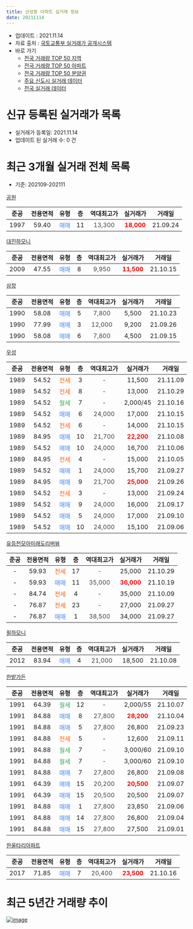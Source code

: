 ```yaml
---
title: 산성동 아파트 실거래 정보
date: 20211114
---
```


* 업데이트 : 2021.11.14
* 자료 출처 : [국토교통부 실거래가 공개시스템](http://rt.molit.go.kr)
* 바로 가기
    * [전국 거래량 TOP 50 지역](https://apt-info.github.io/apt-trade-info/tr)
    * [전국 거래량 TOP 50 아파트](https://apt-info.github.io/apt-trade-info/ta)
    * [전국 거래량 TOP 50 분양권](https://apt-info.github.io/apt-trade-info/tb)
    * [주요 신도시 실거래 데이터](https://apt-info.github.io/apt-trade-info/newtown)
    * [전국 실거래 데이터](https://apt-info.github.io/apt-trade-info/all)



<script async src="https://pagead2.googlesyndication.com/pagead/js/adsbygoogle.js"></script>
<!-- 기본광고 -->
<ins class="adsbygoogle"
     style="display:block"
     data-ad-client="ca-pub-1142216861245946"
     data-ad-slot="4805727019"
     data-ad-format="auto"
     data-full-width-responsive="true"></ins>
<script>
     (adsbygoogle = window.adsbygoogle || []).push({});
</script>


# 신규 등록된 실거래가 목록

* 실거래가 등록일: 2021.11.14
* 업데이트 된 실거래 수: 0 건




<script async src="https://pagead2.googlesyndication.com/pagead/js/adsbygoogle.js"></script>
<!-- 기본광고 -->
<ins class="adsbygoogle"
     style="display:block"
     data-ad-client="ca-pub-1142216861245946"
     data-ad-slot="4805727019"
     data-ad-format="auto"
     data-full-width-responsive="true"></ins>
<script>
     (adsbygoogle = window.adsbygoogle || []).push({});
</script>


# 최근 3개월 실거래 전체 목록
* 기준: 202109-202111


[공원](https://search.naver.com/search.naver?query=%EA%B3%B5%EC%9B%90)

|준공|전용면적|유형|층|역대최고가|실거래가|거래일|
|:---:|:---:|:---:|:---:|:---:|:---:|:---:|
|1997|59.40|<span style="color:#4285F3">매매</span>|11|<span style="color:#444444">13,300</span>|<b><span style="color:#FF0000">18,000</span></b>|21.09.24|

[대진하모니](https://search.naver.com/search.naver?query=%EB%8C%80%EC%A7%84%ED%95%98%EB%AA%A8%EB%8B%88)

|준공|전용면적|유형|층|역대최고가|실거래가|거래일|
|:---:|:---:|:---:|:---:|:---:|:---:|:---:|
|2009|47.55|<span style="color:#4285F3">매매</span>|8|<span style="color:#444444">9,950</span>|<b><span style="color:#FF0000">11,500</span></b>|21.10.15|

[삼창](https://search.naver.com/search.naver?query=%EC%82%BC%EC%B0%BD)

|준공|전용면적|유형|층|역대최고가|실거래가|거래일|
|:---:|:---:|:---:|:---:|:---:|:---:|:---:|
|1990|58.08|<span style="color:#4285F3">매매</span>|5|<span style="color:#444444">7,800</span>|5,500|21.10.23|
|1990|77.99|<span style="color:#4285F3">매매</span>|3|<span style="color:#444444">12,000</span>|9,200|21.09.26|
|1990|58.08|<span style="color:#4285F3">매매</span>|6|<span style="color:#444444">7,800</span>|4,500|21.09.15|

[우성](https://search.naver.com/search.naver?query=%EC%9A%B0%EC%84%B1)

|준공|전용면적|유형|층|역대최고가|실거래가|거래일|
|:---:|:---:|:---:|:---:|:---:|:---:|:---:|
|1989|54.52|<span style="color:#FF5A00">전세</span>|3|<span style="color:#444444">-</span>|11,500|21.11.09|
|1989|54.52|<span style="color:#FF5A00">전세</span>|8|<span style="color:#444444">-</span>|13,000|21.10.29|
|1989|54.52|<span style="color:#34A853">월세</span>|7|<span style="color:#444444">-</span>|2,000/45|21.10.16|
|1989|54.52|<span style="color:#4285F3">매매</span>|6|<span style="color:#444444">24,000</span>|17,000|21.10.15|
|1989|54.52|<span style="color:#FF5A00">전세</span>|6|<span style="color:#444444">-</span>|14,000|21.10.15|
|1989|84.95|<span style="color:#4285F3">매매</span>|10|<span style="color:#444444">21,700</span>|<b><span style="color:#FF0000">22,200</span></b>|21.10.08|
|1989|54.52|<span style="color:#4285F3">매매</span>|10|<span style="color:#444444">24,000</span>|16,700|21.10.06|
|1989|84.95|<span style="color:#FF5A00">전세</span>|4|<span style="color:#444444">-</span>|15,000|21.10.05|
|1989|54.52|<span style="color:#4285F3">매매</span>|1|<span style="color:#444444">24,000</span>|15,700|21.09.27|
|1989|84.95|<span style="color:#4285F3">매매</span>|9|<span style="color:#444444">21,700</span>|<b><span style="color:#FF0000">25,000</span></b>|21.09.26|
|1989|54.52|<span style="color:#FF5A00">전세</span>|3|<span style="color:#444444">-</span>|13,000|21.09.24|
|1989|54.52|<span style="color:#4285F3">매매</span>|9|<span style="color:#444444">24,000</span>|16,000|21.09.17|
|1989|54.52|<span style="color:#4285F3">매매</span>|5|<span style="color:#444444">24,000</span>|17,000|21.09.10|
|1989|54.52|<span style="color:#4285F3">매매</span>|10|<span style="color:#444444">24,000</span>|15,100|21.09.06|

[유등천모아미래도리버뷰](https://search.naver.com/search.naver?query=%EC%9C%A0%EB%93%B1%EC%B2%9C%EB%AA%A8%EC%95%84%EB%AF%B8%EB%9E%98%EB%8F%84%EB%A6%AC%EB%B2%84%EB%B7%B0)

|준공|전용면적|유형|층|역대최고가|실거래가|거래일|
|:---:|:---:|:---:|:---:|:---:|:---:|:---:|
|-|59.93|<span style="color:#FF5A00">전세</span>|17|<span style="color:#444444">-</span>|25,000|21.10.29|
|-|59.93|<span style="color:#4285F3">매매</span>|11|<span style="color:#444444">35,000</span>|<b><span style="color:#FF0000">36,000</span></b>|21.10.19|
|-|84.74|<span style="color:#FF5A00">전세</span>|4|<span style="color:#444444">-</span>|35,000|21.10.09|
|-|76.87|<span style="color:#FF5A00">전세</span>|23|<span style="color:#444444">-</span>|27,000|21.09.27|
|-|76.87|<span style="color:#4285F3">매매</span>|1|<span style="color:#444444">38,500</span>|34,000|21.09.27|

[필하모니](https://search.naver.com/search.naver?query=%ED%95%84%ED%95%98%EB%AA%A8%EB%8B%88)

|준공|전용면적|유형|층|역대최고가|실거래가|거래일|
|:---:|:---:|:---:|:---:|:---:|:---:|:---:|
|2012|83.94|<span style="color:#4285F3">매매</span>|4|<span style="color:#444444">21,000</span>|18,500|21.10.08|

[한밭가든](https://search.naver.com/search.naver?query=%ED%95%9C%EB%B0%AD%EA%B0%80%EB%93%A0)

|준공|전용면적|유형|층|역대최고가|실거래가|거래일|
|:---:|:---:|:---:|:---:|:---:|:---:|:---:|
|1991|64.39|<span style="color:#34A853">월세</span>|12|<span style="color:#444444">-</span>|2,000/55|21.10.07|
|1991|84.88|<span style="color:#4285F3">매매</span>|8|<span style="color:#444444">27,800</span>|<b><span style="color:#FF0000">28,200</span></b>|21.10.04|
|1991|84.88|<span style="color:#4285F3">매매</span>|5|<span style="color:#444444">27,800</span>|26,800|21.09.23|
|1991|84.88|<span style="color:#FF5A00">전세</span>|5|<span style="color:#444444">-</span>|12,600|21.09.11|
|1991|84.88|<span style="color:#34A853">월세</span>|7|<span style="color:#444444">-</span>|3,000/60|21.09.10|
|1991|84.88|<span style="color:#34A853">월세</span>|7|<span style="color:#444444">-</span>|3,000/60|21.09.10|
|1991|84.88|<span style="color:#4285F3">매매</span>|7|<span style="color:#444444">27,800</span>|26,800|21.09.08|
|1991|64.39|<span style="color:#4285F3">매매</span>|15|<span style="color:#444444">20,200</span>|<b><span style="color:#FF0000">20,500</span></b>|21.09.07|
|1991|64.39|<span style="color:#4285F3">매매</span>|15|<span style="color:#444444">20,500</span>|20,500|21.09.07|
|1991|84.88|<span style="color:#4285F3">매매</span>|1|<span style="color:#444444">27,800</span>|23,850|21.09.06|
|1991|84.88|<span style="color:#4285F3">매매</span>|14|<span style="color:#444444">27,800</span>|26,800|21.09.04|
|1991|84.88|<span style="color:#4285F3">매매</span>|15|<span style="color:#444444">27,800</span>|27,500|21.09.01|

[한울타리아파트](https://search.naver.com/search.naver?query=%ED%95%9C%EC%9A%B8%ED%83%80%EB%A6%AC%EC%95%84%ED%8C%8C%ED%8A%B8)

|준공|전용면적|유형|층|역대최고가|실거래가|거래일|
|:---:|:---:|:---:|:---:|:---:|:---:|:---:|
|2017|71.85|<span style="color:#4285F3">매매</span>|7|<span style="color:#444444">20,400</span>|<b><span style="color:#FF0000">23,500</span></b>|21.10.16|



<script async src="https://pagead2.googlesyndication.com/pagead/js/adsbygoogle.js"></script>
<!-- 기본광고 -->
<ins class="adsbygoogle"
     style="display:block"
     data-ad-client="ca-pub-1142216861245946"
     data-ad-slot="4805727019"
     data-ad-format="auto"
     data-full-width-responsive="true"></ins>
<script>
     (adsbygoogle = window.adsbygoogle || []).push({});
</script>


# 최근 5년간 거래량 추이


<div style="width:100%;">
    <canvas id="deal_progress" height="200"></canvas>
</div>

<script>
new Chart(document.getElementById("deal_progress"), {
    type: 'line',
    data: {
        labels: ['16.01','16.02','16.03','16.04','16.05','16.06','16.07','16.08','16.09','16.10','16.11','16.12','17.01','17.02','17.03','17.04','17.05','17.06','17.07','17.08','17.09','17.10','17.11','17.12','18.01','18.02','18.03','18.04','18.05','18.06','18.07','18.08','18.09','18.10','18.11','18.12','19.01','19.02','19.03','19.04','19.05','19.06','19.07','19.08','19.09','19.10','19.11','19.12','20.01','20.02','20.03','20.04','20.05','20.06','20.07','20.08','20.09','20.10','20.11','20.12','21.01','21.02','21.03','21.04','21.05','21.06','21.07','21.08','21.09','21.10','21.11'],
        datasets: [{
            label: '매매/분양권',
            data: [5,10,12,12,9,10,13,9,10,39,10,17,19,13,24,13,7,4,17,1,16,14,15,17,19,12,17,18,13,13,12,14,18,27,28,19,17,15,27,26,22,15,18,14,11,20,30,17,14,26,13,12,22,26,14,17,9,9,15,22,19,13,28,20,12,9,12,11,16,9,0],
            borderColor: "rgba(66, 133, 243, 1)",
            backgroundColor: "rgba(66, 133, 243, 0.05)",
            borderWidth: 1,
            pointRadius: 0,
            fill: false,
            lineTension: 0
        },{
            label: '전/월세',
            data: [3,8,4,6,4,3,7,5,7,5,1,4,3,4,2,2,3,2,5,2,2,4,4,7,4,5,2,5,9,5,2,3,1,7,1,7,10,5,14,20,13,7,5,9,3,8,4,2,3,6,6,9,4,9,11,8,8,4,9,4,5,5,13,19,10,11,4,4,5,7,1],
            borderColor: "rgba(255, 90, 0, 1)",
            backgroundColor: "rgba(255, 90, 0, 0.05)",
            borderWidth: 1,
            pointRadius: 0,
            fill: false,
            lineTension: 0
        },{
            label: '합계',
            data: [8,18,16,18,13,13,20,14,17,44,11,21,22,17,26,15,10,6,22,3,18,18,19,24,23,17,19,23,22,18,14,17,19,34,29,26,27,20,41,46,35,22,23,23,14,28,34,19,17,32,19,21,26,35,25,25,17,13,24,26,24,18,41,39,22,20,16,15,21,16,1],
            borderColor: "rgba(0, 0, 0, 1)",
            backgroundColor: "rgba(0, 0, 0, 0.03)",
            borderWidth: 0.1,
            pointRadius: 0,
            fill: true,
            lineTension: 0
        }
        ]
    },
    options: {
        responsive: true,
        title: {
            display: false
        },
        tooltips: {
            mode: 'index',
            intersect: false
        },
        hover: {
            mode: 'nearest',
            intersect: true
        },
        scales: {
            xAxes: [{
                display: true,
                scaleLabel: {
                    display: true,
                    labelString: '년/월'
                }
            }],
            yAxes: [{
                display: true,
                ticks: {
                    suggestedMin: 0,
                },
                scaleLabel: {
                    display: true,
                    labelString: '실거래 수'
                }
            }]
        }
    }
});

</script>


[![image](https://apt-info.github.io/images/2020-01-03-apt-trade-info/1024x500.png)](https://play.google.com/store/apps/details?id=com.aptinfo.apttradeinfo)

